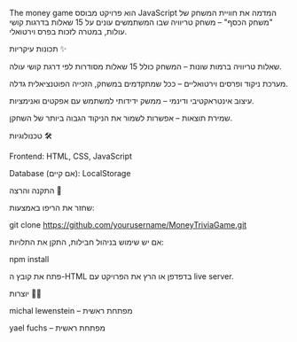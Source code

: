 The money game הוא פרויקט מבוסס JavaScript המדמה את חוויית המשחק של "משחק הכסף" – משחק טריוויה שבו המשתמשים עונים על 15 שאלות בדרגות קושי עולות, במטרה לזכות בפרס וירטואלי.

תכונות עיקריות ✨

שאלות טריוויה ברמות שונות – המשחק כולל 15 שאלות מסודרות לפי דרגת קושי עולה.

מערכת ניקוד ופרסים וירטואליים – ככל שמתקדמים במשחק, הזכייה הפוטנציאלית גדלה.

עיצוב אינטראקטיבי ודינמי – ממשק ידידותי למשתמש עם אפקטים ואנימציות.

שמירת תוצאות – אפשרות לשמור את הניקוד הגבוה ביותר של השחקן.

טכנולוגיות 🛠️

Frontend: HTML, CSS, JavaScript

Database (אם קיים):  LocalStorage

התקנה והרצה 🚀

שחזר את הריפו באמצעות:

git clone https://github.com/yourusername/MoneyTriviaGame.git

אם יש שימוש בניהול חבילות, התקן את התלויות:

npm install




פתח את קובץ ה-HTML בדפדפן או הרץ את הפרויקט עם live server.

יוצרות 👩‍💻

michal lewenstein – מפתחת ראשית

yael fuchs – מפתחת ראשית
